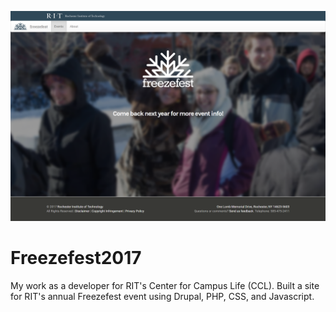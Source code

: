![View work on RIT's website](./image.png)
# Freezefest2017
My work as a developer for RIT's Center for Campus Life (CCL). Built a site for RIT's annual Freezefest event using Drupal, PHP, CSS, and Javascript.



